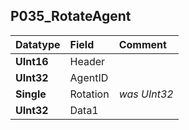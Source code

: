 ## P035\_RotateAgent ##
| **Datatype** | **Field** | **Comment** |
|:-------------|:----------|:------------|
| **UInt16**   | Header    |             |
| **UInt32**   | AgentID   |             |
| **Single**   | Rotation  | _was UInt32_  |
| **UInt32**   | Data1     |             |